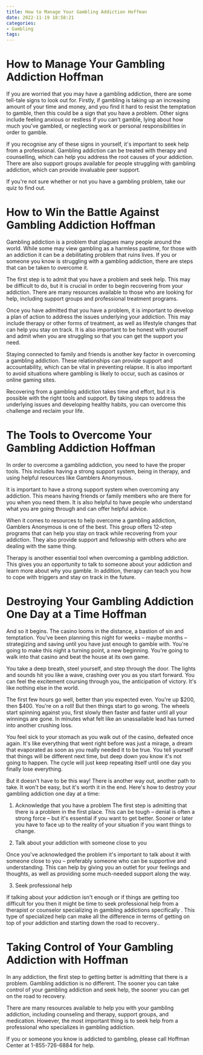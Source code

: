 ```yaml
---
title: How to Manage Your Gambling Addiction Hoffman 
date: 2022-11-19 18:58:21
categories:
- Gambling
tags:
---
```



#  How to Manage Your Gambling Addiction Hoffman 

If you are worried that you may have a gambling addiction, there are some tell-tale signs to look out for. Firstly, if gambling is taking up an increasing amount of your time and money, and you find it hard to resist the temptation to gamble, then this could be a sign that you have a problem. Other signs include feeling anxious or restless if you can't gamble, lying about how much you've gambled, or neglecting work or personal responsibilities in order to gamble.

If you recognise any of these signs in yourself, it's important to seek help from a professional. Gambling addiction can be treated with therapy and counselling, which can help you address the root causes of your addiction. There are also support groups available for people struggling with gambling addiction, which can provide invaluable peer support.

If you're not sure whether or not you have a gambling problem, take our quiz to find out.

#  How to Win the Battle Against Gambling Addiction Hoffman

Gambling addiction is a problem that plagues many people around the world. While some may view gambling as a harmless pastime, for those with an addiction it can be a debilitating problem that ruins lives. If you or someone you know is struggling with a gambling addiction, there are steps that can be taken to overcome it.

The first step is to admit that you have a problem and seek help. This may be difficult to do, but it is crucial in order to begin recovering from your addiction. There are many resources available to those who are looking for help, including support groups and professional treatment programs.

Once you have admitted that you have a problem, it is important to develop a plan of action to address the issues underlying your addiction. This may include therapy or other forms of treatment, as well as lifestyle changes that can help you stay on track. It is also important to be honest with yourself and admit when you are struggling so that you can get the support you need.

Staying connected to family and friends is another key factor in overcoming a gambling addiction. These relationships can provide support and accountability, which can be vital in preventing relapse. It is also important to avoid situations where gambling is likely to occur, such as casinos or online gaming sites.

Recovering from a gambling addiction takes time and effort, but it is possible with the right tools and support. By taking steps to address the underlying issues and developing healthy habits, you can overcome this challenge and reclaim your life.

#  The Tools to Overcome Your Gambling Addiction Hoffman

In order to overcome a gambling addiction, you need to have the proper tools. This includes having a strong support system, being in therapy, and using helpful resources like Gamblers Anonymous.

It is important to have a strong support system when overcoming any addiction. This means having friends or family members who are there for you when you need them. It is also helpful to have people who understand what you are going through and can offer helpful advice.

When it comes to resources to help overcome a gambling addiction, Gamblers Anonymous is one of the best. This group offers 12-step programs that can help you stay on track while recovering from your addiction. They also provide support and fellowship with others who are dealing with the same thing.

Therapy is another essential tool when overcoming a gambling addiction. This gives you an opportunity to talk to someone about your addiction and learn more about why you gamble. In addition, therapy can teach you how to cope with triggers and stay on track in the future.

#  Destroying Your Gambling Addiction One Day at a Time Hoffman
And so it begins. The casino looms in the distance, a bastion of sin and temptation. You've been planning this night for weeks – maybe months – strategizing and saving until you have just enough to gamble with. You're going to make this night a turning point, a new beginning. You're going to walk into that casino and beat the house at its own game.

You take a deep breath, steel yourself, and step through the door. The lights and sounds hit you like a wave, crashing over you as you start forward. You can feel the excitement coursing through you, the anticipation of victory. It's like nothing else in the world.

The first few hours go well, better than you expected even. You're up $200, then $400. You're on a roll! But then things start to go wrong. The wheels start spinning against you, first slowly then faster and faster until all your winnings are gone. In minutes what felt like an unassailable lead has turned into another crushing loss.

You feel sick to your stomach as you walk out of the casino, defeated once again. It's like everything that went right before was just a mirage, a dream that evaporated as soon as you really needed it to be true. You tell yourself that things will be different next time, but deep down you know it's not going to happen. The cycle will just keep repeating itself until one day you finally lose everything.

But it doesn't have to be this way! There is another way out, another path to take. It won't be easy, but it's worth it in the end. Here's how to destroy your gambling addiction one day at a time:

1) Acknowledge that you have a problem
The first step is admitting that there is a problem in the first place. This can be tough – denial is often a strong force – but it's essential if you want to get better. Sooner or later you have to face up to the reality of your situation if you want things to change.

2) Talk about your addiction with someone close to you

Once you've acknowledged the problem it's important to talk about it with someone close to you – preferably someone who can be supportive and understanding. This can help by giving you an outlet for your feelings and thoughts, as well as providing some much-needed support along the way.

3) Seek professional help

If talking about your addiction isn't enough or if things are getting too difficult for you then it might be time to seek professional help from a therapist or counselor specializing in gambling addictions specifically . This type of specialized help can make all the difference in terms of getting on top of your addiction and starting down the road to recovery..

#  Taking Control of Your Gambling Addiction with Hoffman

In any addiction, the first step to getting better is admitting that there is a problem. Gambling addiction is no different. The sooner you can take control of your gambling addiction and seek help, the sooner you can get on the road to recovery.

There are many resources available to help you with your gambling addiction, including counseling and therapy, support groups, and medication. However, the most important thing is to seek help from a professional who specializes in gambling addiction.

If you or someone you know is addicted to gambling, please call Hoffman Center at 1-855-726-6884 for help.